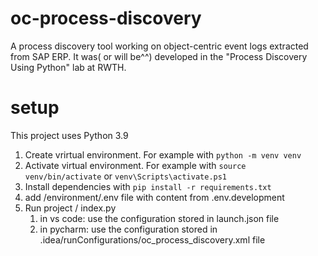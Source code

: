 # oc-process-discovery
A process discovery tool working on object-centric event logs extracted from SAP ERP. It was( or will be^^) developed in the "Process Discovery Using Python" lab at RWTH. 

# setup
This project uses Python 3.9

1. Create vrirtual environment. For example with `python -m venv venv`
2. Activate virtual environment. For example with `source venv/bin/activate` or `venv\Scripts\activate.ps1` 
3. Install dependencies with `pip install -r requirements.txt`
4. add /environment/.env file with content from .env.development
5. Run project / index.py
   1. in vs code: use the configuration stored in launch.json file
   2. in pycharm: use the configuration stored in .idea/runConfigurations/oc_process_discovery.xml file





